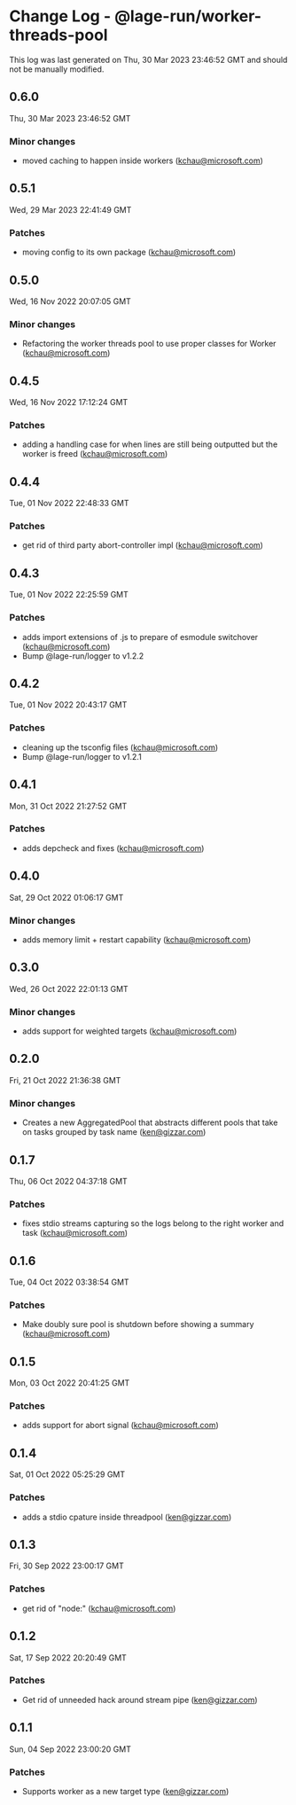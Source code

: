 # Change Log - @lage-run/worker-threads-pool

This log was last generated on Thu, 30 Mar 2023 23:46:52 GMT and should not be manually modified.

<!-- Start content -->

## 0.6.0

Thu, 30 Mar 2023 23:46:52 GMT

### Minor changes

- moved caching to happen inside workers (kchau@microsoft.com)

## 0.5.1

Wed, 29 Mar 2023 22:41:49 GMT

### Patches

- moving config to its own package (kchau@microsoft.com)

## 0.5.0

Wed, 16 Nov 2022 20:07:05 GMT

### Minor changes

- Refactoring the worker threads pool to use proper classes for Worker (kchau@microsoft.com)

## 0.4.5

Wed, 16 Nov 2022 17:12:24 GMT

### Patches

- adding a handling case for when lines are still being outputted but the worker is freed (kchau@microsoft.com)

## 0.4.4

Tue, 01 Nov 2022 22:48:33 GMT

### Patches

- get rid of third party abort-controller impl (kchau@microsoft.com)

## 0.4.3

Tue, 01 Nov 2022 22:25:59 GMT

### Patches

- adds import extensions of .js to prepare of esmodule switchover (kchau@microsoft.com)
- Bump @lage-run/logger to v1.2.2

## 0.4.2

Tue, 01 Nov 2022 20:43:17 GMT

### Patches

- cleaning up the tsconfig files (kchau@microsoft.com)
- Bump @lage-run/logger to v1.2.1

## 0.4.1

Mon, 31 Oct 2022 21:27:52 GMT

### Patches

- adds depcheck and fixes (kchau@microsoft.com)

## 0.4.0

Sat, 29 Oct 2022 01:06:17 GMT

### Minor changes

- adds memory limit + restart capability (kchau@microsoft.com)

## 0.3.0

Wed, 26 Oct 2022 22:01:13 GMT

### Minor changes

- adds support for weighted targets (kchau@microsoft.com)

## 0.2.0

Fri, 21 Oct 2022 21:36:38 GMT

### Minor changes

- Creates a new AggregatedPool that abstracts different pools that take on tasks grouped by task name (ken@gizzar.com)

## 0.1.7

Thu, 06 Oct 2022 04:37:18 GMT

### Patches

- fixes stdio streams capturing so the logs belong to the right worker and task (kchau@microsoft.com)

## 0.1.6

Tue, 04 Oct 2022 03:38:54 GMT

### Patches

- Make doubly sure pool is shutdown before showing a summary (kchau@microsoft.com)

## 0.1.5

Mon, 03 Oct 2022 20:41:25 GMT

### Patches

- adds support for abort signal (kchau@microsoft.com)

## 0.1.4

Sat, 01 Oct 2022 05:25:29 GMT

### Patches

- adds a stdio cpature inside threadpool (ken@gizzar.com)

## 0.1.3

Fri, 30 Sep 2022 23:00:17 GMT

### Patches

- get rid of "node:" (kchau@microsoft.com)

## 0.1.2

Sat, 17 Sep 2022 20:20:49 GMT

### Patches

- Get rid of unneeded hack around stream pipe (ken@gizzar.com)

## 0.1.1

Sun, 04 Sep 2022 23:00:20 GMT

### Patches

- Supports worker as a new target type (ken@gizzar.com)

